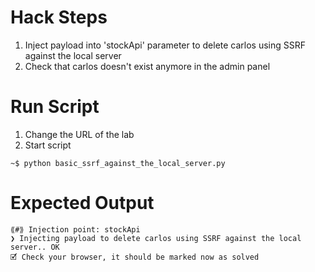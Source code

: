 # Hack Steps

1. Inject payload into 'stockApi' parameter to delete carlos using SSRF against the local server
2. Check that carlos doesn't exist anymore in the admin panel

# Run Script

1. Change the URL of the lab
2. Start script

```
~$ python basic_ssrf_against_the_local_server.py
```

# Expected Output

```
⟪#⟫ Injection point: stockApi
❯ Injecting payload to delete carlos using SSRF against the local server.. OK
🗹 Check your browser, it should be marked now as solved
```
